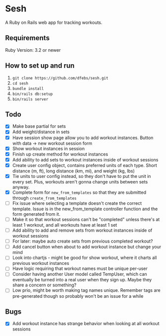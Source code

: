 # Sesh
A Ruby on Rails web app for tracking workouts.

## Requirements
Ruby Version: 3.2 or newer

## How to set up and run
1. `git clone https://github.com/dfebs/sesh.git`
1. `cd sesh`
1. `bundle install`
1. `bin/rails db:setup`
1. `bin/rails server`

## Todo
- [x] Make base partial for sets
- [x] Add weight/distance in sets
- [x] Have session show page allow you to add workout instances. Button with data -> new workout session form
- [x] Show workout instances in session
- [x] Finish up create method for workout instances
- [x] Add ability to add sets to workout instances inside of workout sessions
- [x] Create user config object, contains preferred units of each type. Short distance (m, ft), long distance (km, mi), and weight (kg, lbs)
- [x] Tie units to user config instead, so they don't have to put the unit in every set. Plus, workouts aren't gonna change units between sets anyway.
- [x] Complete form for `new_from_templates` so that they are submitted through `create_from_templates`
- [ ] Fix issue where selecting a template doesn't create the correct template. Issue is in the new_from_template controller function and the form generated from it.
- [ ] Make it so that workout sessions can't be "completed" unless there's at least 1 workout, and all workouts have at least 1 set
- [ ] Add ability to add and remove sets from workout instances inside of workout sessions
- [ ] For later: maybe auto create sets from previous completed workout?
- [ ] Add cancel button when about to add workout instance but change your mind
- [ ] Look into chartjs - might be good for show workout, where it charts all previous workout instances
- [ ] Have logic requiring that workout names must be unique per-user
- [ ] Consider having another User model called TempUser, which can eventually be turned into a real user when they sign up. Maybe they share a concern or something?
- [ ] Low prio, might be worth making tag names unique. Remember tags are pre-generated though so probably won't be an issue for a while

## Bugs
- [x] Add workout instance has strange behavior when looking at all workout sessions
